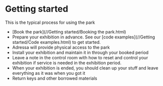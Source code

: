 # Getting started

This is the typical process for using the park

* [Book the park](//Getting started/Booking the park.html)
* Prepare your exhibition in advance. See our [code examples](//Getting started/Code examples.html) to get started.
* Adressa will provide physical access to the park
* Install your exhibition and maintain it in through your booked period
* Leave a note in the control room with how to reset and control your exhibition if service is needed in the exhibition period.
* When your exhibition is ended, you should clean up your stuff and leave everything as it was when you got it
* Return keys and other borrowed materials



